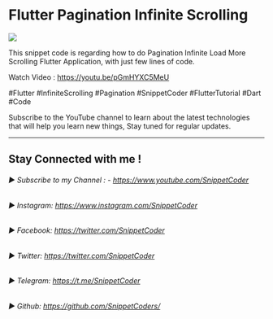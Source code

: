 # Flutter Pagination Infinite Scrolling

<img src="http://img.youtube.com/vi/pGmHYXC5MeU/maxresdefault.jpg">

This snippet code is regarding how to do Pagination Infinite Load More Scrolling Flutter Application, with just few lines of code.

Watch Video :
https://youtu.be/pGmHYXC5MeU

#Flutter #InfiniteScrolling #Pagination #SnippetCoder #FlutterTutorial #Dart #Code


Subscribe to the YouTube channel to learn about the latest technologies that will help you learn new things, Stay tuned for regular updates.
________________________________________________________________________

## Stay Connected with me !
###### ► Subscribe to my Channel : - https://www.youtube.com/SnippetCoder
###### ► Instagram: https://www.instagram.com/SnippetCoder
###### ► Facebook:  https://twitter.com/SnippetCoder
###### ► Twitter:   https://twitter.com/SnippetCoder
###### ► Telegram:  https://t.me/SnippetCoder
###### ► Github:    https://github.com/SnippetCoders/
